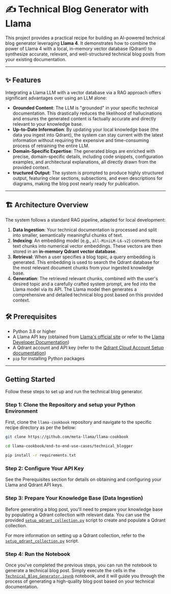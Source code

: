 # ✍️ Technical Blog Generator with Llama 

This project provides a practical recipe for building an AI-powered technical blog generator leveraging **Llama 4**. It demonstrates how to combine the power of Llama 4 with a local, in-memory vector database (Qdrant) to synthesize accurate, relevant, and well-structured technical blog posts from your existing documentation.

---

## ✨ Features

Integrating a Llama LLM with a vector database via a RAG approach offers significant advantages over using an LLM alone:

* **Grounded Content**: The LLM is "grounded" in your specific technical documentation. This drastically reduces the likelihood of hallucinations and ensures the generated content is factually accurate and directly relevant to your knowledge base.
* **Up-to-Date Information**: By updating your local knowledge base (the data you ingest into Qdrant), the system can stay current with the latest information without requiring the expensive and time-consuming process of retraining the entire LLM.
* **Domain-Specific Expertise**: The generated blogs are enriched with precise, domain-specific details, including code snippets, configuration examples, and architectural explanations, all directly drawn from the provided context.
* **tructured Output**: The system is prompted to produce highly structured output, featuring clear sections, subsections, and even descriptions for diagrams, making the blog post nearly ready for publication.

---

## 🏗️ Architecture Overview

The system follows a standard RAG pipeline, adapted for local development:

1.  **Data Ingestion**: Your technical documentation is processed and split into smaller, semantically meaningful chunks of text.
2.  **Indexing**: An embedding model (e.g., `all-MiniLM-L6-v2`) converts these text chunks into numerical vector embeddings. These vectors are then stored in an **in-memory Qdrant vector database**.
3.  **Retrieval**: When a user specifies a blog topic, a query embedding is generated. This embedding is used to search the Qdrant database for the most relevant document chunks from your ingested knowledge base.
4.  **Generation**: The retrieved relevant chunks, combined with the user's desired topic and a carefully crafted system prompt, are fed into the Llama model via its API. The Llama model then generates a comprehensive and detailed technical blog post based on this provided context.

## 🛠️ Prerequisites

* Python 3.8 or higher
* A Llama API key (obtained from [Llama's official site](https://www.llama.com/) or refer to the [Llama Developer Documentation](https://llama.developer.meta.com/docs/overview/))
* A Qdrant account and API key (refer to the [Qdrant Cloud Account Setup documentation](https://qdrant.tech/documentation/cloud-account-setup/))
* `pip` for installing Python packages

---

## Getting Started

Follow these steps to set up and run the technical blog generator.

### Step 1: Clone the Repository and setup your Python Environment

First, clone the `llama-cookbook` repository and navigate to the specific recipe directory as per the below:

```bash
git clone https://github.com/meta-llama/llama-cookbook

cd llama-cookbook/end-to-end-use-cases/technical_blogger

pip install -r requirements.txt
```


### Step 2: Configure Your API Key 
See the Prerequisites section for details on obtaining and configuring your Llama and Qdrant API keys.


### Step 3: Prepare Your Knowledge Base (Data Ingestion) 
Before generating a blog post, you'll need to prepare your knowledge base by populating a Qdrant collection with relevant data. You can use the provided [`setup_qdrant_collection.py`](setup_qdrant_collection.py) script to create and populate a Qdrant collection.

For more information on setting up a Qdrant collection, refer to the [`setup_qdrant_collection.py`](setup_qdrant_collection.py) script.

### Step 4: Run the Notebook 
Once you've completed the previous steps, you can run the notebook to generate a technical blog post. Simply execute the cells in the [`Technical_Blog_Generator.ipynb`](Technical_Blog_Generator.ipynb) notebook, and it will guide you through the process of generating a high-quality blog post based on your technical documentation.
